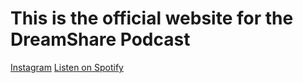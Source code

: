 # This is the official website for the DreamShare Podcast

[Instagram](https://www.instagram.com/dreamsharepodcast/)
[Listen on Spotify](open.spotify.com/show/0SKjVVPLDwrvOYPw5pw8wc?si=KVeF2TAuSrG3JaGaUa2xCg)
